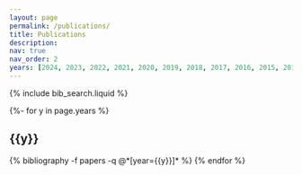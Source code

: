 ```yaml
---
layout: page
permalink: /publications/
title: Publications
description: 
nav: true
nav_order: 2
years: [2024, 2023, 2022, 2021, 2020, 2019, 2018, 2017, 2016, 2015, 2014, 2013, 2012, 2010, 2008, 2007]
---
```


<!-- _pages/publications.md -->

<!-- Bibsearch Feature -->

{% include bib_search.liquid %}

<!-- _pages/publications.md -->
<div class="publications">

{%- for y in page.years %}
  <h2 class="year">{{y}}</h2>
  {% bibliography -f papers -q @*[year={{y}}]* %}
{% endfor %}

</div>
